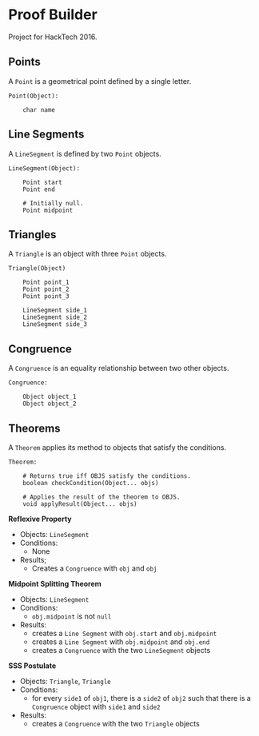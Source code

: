 # Proof Builder
Project for HackTech 2016.

## Points

A `Point` is a geometrical point defined by a single letter.

```
Point(Object):

    char name
```

## Line Segments

A `LineSegment` is defined by two `Point` objects.

```
LineSegment(Object):

    Point start
    Point end

    # Initially null.
    Point midpoint
```

## Triangles

A `Triangle` is an object with three `Point` objects.

```
Triangle(Object)

	Point point_1
	Point point_2
	Point point_3

	LineSegment side_1
	LineSegment side_2
	LineSegment side_3
```

## Congruence

A `Congruence` is an equality relationship between two other objects.

```
Congruence:

    Object object_1
    Object object_2
```

## Theorems

A `Theorem` applies its method to objects that satisfy the conditions.

```
Theorem:

    # Returns true iff OBJS satisfy the conditions.
    boolean checkCondition(Object... objs)

    # Applies the result of the theorem to OBJS.
    void applyResult(Object... objs)
```

**Reflexive Property**
  * Objects: `LineSegment`
  * Conditions:
    * None
  * Results;
    * Creates a `Congruence` with `obj` and `obj`

**Midpoint Splitting Theorem**
  * Objects: `LineSegment`
  * Conditions:
    * `obj.midpoint` is not `null`
  * Results:
    * creates a `Line Segment` with `obj.start` and `obj.midpoint`
    * creates a `Line Segment` with `obj.midpoint` and `obj.end`
    * creates a `Congruence` with the two `LineSegment` objects

**SSS Postulate**
  * Objects: `Triangle`, `Triangle`
  * Conditions:
    * for every `side1` of `obj1`, there is a `side2` of `obj2` such that there is a `Congruence` object with `side1` and `side2`
  * Results:
    * creates a `Congruence` with the two `Triangle` objects
